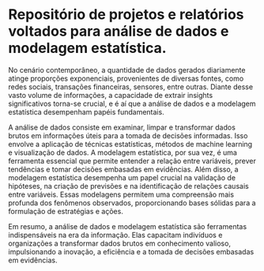 # Repositório de projetos e relatórios voltados para análise de dados e modelagem estatística.

No cenário contemporâneo, a quantidade de dados gerados diariamente atinge proporções exponenciais, provenientes de diversas fontes, como redes sociais, transações financeiras, sensores, entre outras. Diante desse vasto volume de informações, a capacidade de extrair insights significativos torna-se crucial, e é aí que a análise de dados e a modelagem estatística desempenham papéis fundamentais.

A análise de dados consiste em examinar, limpar e transformar dados brutos em informações úteis para a tomada de decisões informadas. Isso envolve a aplicação de técnicas estatísticas, métodos de machine learning e visualização de dados. A modelagem estatística, por sua vez, é uma ferramenta essencial que permite entender a relação entre variáveis, prever tendências e tomar decisões embasadas em evidências. Além disso, a modelagem estatística desempenha um papel crucial na validação de hipóteses, na criação de previsões e na identificação de relações causais entre variáveis. Essas modelagens permitem uma compreensão mais profunda dos fenômenos observados, proporcionando bases sólidas para a formulação de estratégias e ações.

Em resumo, a análise de dados e modelagem estatística são ferramentas indispensáveis na era da informação. Elas capacitam indivíduos e organizações a transformar dados brutos em conhecimento valioso, impulsionando a inovação, a eficiência e a tomada de decisões embasadas em evidências.
